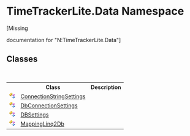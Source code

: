 # TimeTrackerLite.Data Namespace
 

\[Missing <summary> documentation for "N:TimeTrackerLite.Data"\]


## Classes
&nbsp;<table><tr><th></th><th>Class</th><th>Description</th></tr><tr><td>![Public class](media/pubclass.gif "Public class")</td><td><a href="7073fccb-fb2a-570f-2616-4a4f9345cb39">ConnectionStringSettings</a></td><td /></tr><tr><td>![Public class](media/pubclass.gif "Public class")</td><td><a href="937631b1-2b2d-69c8-66bf-e9d357456481">DbConnectionSettings</a></td><td /></tr><tr><td>![Public class](media/pubclass.gif "Public class")</td><td><a href="05da7135-f4b0-1ba0-42f4-3e9b1cc914fa">DBSettings</a></td><td /></tr><tr><td>![Public class](media/pubclass.gif "Public class")</td><td><a href="ea7df6da-9c8b-3d31-4604-e7a625f5e16b">MappingLinq2Db</a></td><td /></tr></table>&nbsp;
